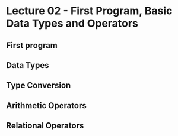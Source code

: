 # Lecture 02 - First Program, Basic Data Types and Operators
## First program
## Data Types
## Type Conversion
## Arithmetic Operators
## Relational Operators
